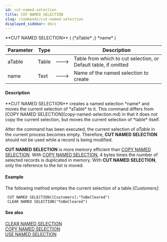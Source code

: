 ```yaml
---
id: cut-named-selection
title: CUT NAMED SELECTION
slug: /commands/cut-named-selection
displayed_sidebar: docs
---
```


<!--REF #_command_.CUT NAMED SELECTION.Syntax-->**CUT NAMED SELECTION** ( {*aTable* ;} *name* )<!-- END REF-->
<!--REF #_command_.CUT NAMED SELECTION.Params-->
| Parameter | Type |  | Description |
| --- | --- | --- | --- |
| aTable | Table | &#x1F852; | Table from which to cut selection, or Default table, if omitted |
| name | Text | &#x1F852; | Name of the named selection to create |

<!-- END REF-->

#### Description 

<!--REF #_command_.CUT NAMED SELECTION.Summary-->**CUT NAMED SELECTION** creates a named selection *name* and moves the current selection of *aTable* to it.<!-- END REF--> This command differs from [COPY NAMED SELECTION](copy-named-selection.md) in that it does not copy the current selection, but moves the current selection of *table* itself.

After the command has been executed, the current selection of *aTable* in the current process becomes empty. Therefore, **CUT NAMED SELECTION** should not be used while a record is being modified.

**CUT NAMED SELECTION** is more memory efficient than [COPY NAMED SELECTION](copy-named-selection.md). With [COPY NAMED SELECTION](copy-named-selection.md), 4 bytes times the number of selected records is duplicated in memory. With **CUT NAMED SELECTION**, only the reference to the list is moved.

#### Example 

The following method empties the current selection of a table *\[Customers\]*:

```4d
 CUT NAMED SELECTION([Customers];"ToBeCleared")
 CLEAR NAMED SELECTION("ToBeCleared")
```

#### See also 

[CLEAR NAMED SELECTION](clear-named-selection.md)  
[COPY NAMED SELECTION](copy-named-selection.md)  
[USE NAMED SELECTION](use-named-selection.md)  